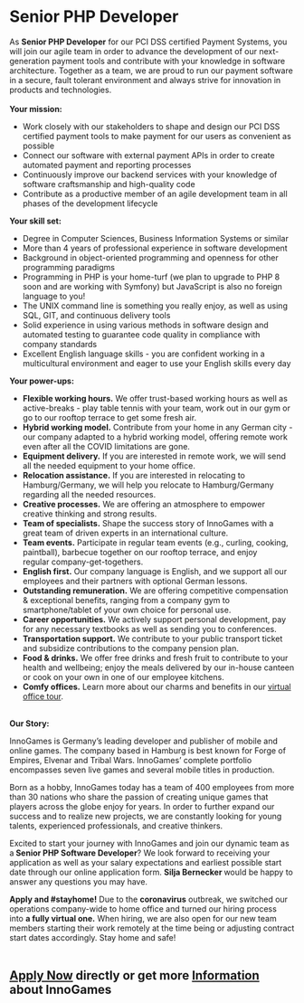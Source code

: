 <h1>Senior PHP Developer</h1>
<p>As&nbsp;<strong>Senior PHP Developer</strong>&nbsp;for our&nbsp;PCI DSS certified&nbsp;Payment Systems, you will join our agile team in order to advance the development of our next-generation payment tools and contribute with your knowledge in software architecture. Together as a team, we are proud to run our payment software in a secure, fault tolerant environment and always strive for innovation in products and technologies.<strong><br /> </strong><br /> <strong>Your mission:</strong></p><ul><li>Work closely with our stakeholders to shape and design our<span>&nbsp;</span><span>PCI DSS certified<span>&nbsp;</span></span>payment tools to make payment for our users as convenient as possible</li><li>Connect our software with external payment APIs in order to create automated payment and reporting processes</li><li>Continuously improve our backend services with your knowledge of software craftsmanship and high-quality code</li><li>Contribute as a productive member of an agile development team in all phases of the development lifecycle</li></ul><div><strong>Your skill set:</strong></div><ul><li>Degree in Computer Sciences, Business Information Systems or similar</li><li>More than 4 years of professional experience in software development</li><li>Background in object-oriented programming and openness for other programming paradigms</li><li>Programming in PHP is your home-turf (we plan to upgrade to PHP 8 soon and are working with Symfony) but JavaScript is also no foreign language to you!</li><li>The UNIX command line is something you really enjoy, as well as using SQL, GIT, and continuous delivery tools</li><li>Solid experience in using various methods in software design and automated testing to guarantee code quality in compliance with company standards</li><li>Excellent&nbsp;English language skills -<span><span>&nbsp;y</span></span><span><span><span>ou are confident working in a multicultural environment</span><span><span>&nbsp;</span>and eager to use your English skills every day</span></span></span></li></ul><p><strong>Your power-ups:</strong></p><ul><li><strong>Flexible working hours.</strong>&nbsp;We offer&nbsp;trust-based working hours as well as active-breaks -&nbsp;play table tennis with your team, work out in our gym or go to our rooftop terrace to get some fresh air.</li><li><strong>Hybrid working model.</strong>&nbsp;Contribute from your home in any German city - our company adapted to a hybrid working model, offering remote work even after all the COVID limitations are gone.</li><li><strong>Equipment delivery.</strong>&nbsp;If you are interested in remote work, we will send all the needed equipment to your home office.</li><li><strong>Relocation assistance.</strong>&nbsp;If you are interested in relocating to Hamburg/Germany, we will help you relocate to Hamburg/Germany regarding all the needed resources.</li><li><strong>Creative processes.</strong>&nbsp;We are offering an atmosphere to empower creative thinking and strong results.</li><li><strong>Team of specialists.</strong>&nbsp;Shape the success story of InnoGames with a great team of driven experts in an international culture.</li><li><strong>Team events.</strong>&nbsp;Participate in regular team events (e.g., curling, cooking, paintball), barbecue together on our rooftop terrace, and enjoy regular&nbsp;company-get-togethers.</li><li><strong>English first.</strong>&nbsp;Our company language is English,&nbsp;and&nbsp;we support all our employees and their partners with optional German&nbsp;lessons.</li><li><strong>Outstanding remuneration.</strong>&nbsp;We are offering competitive compensation &amp; exceptional benefits, ranging from a company gym to smartphone/tablet of your own choice for personal use.</li><li><strong>Career opportunities.</strong>&nbsp;We actively support personal development, pay for any necessary textbooks as well as sending you to conferences.</li><li><strong>Transportation support.</strong>&nbsp;We contribute to your public transport ticket and subsidize contributions to the company pension plan.</li><li><strong>Food &amp; drinks.</strong>&nbsp;We offer free drinks and fresh fruit to contribute to your health and wellbeing; enjoy the meals delivered by our in-house canteen or cook on your own in one of our employee kitchens.</li><li><strong>Comfy offices.</strong>&nbsp;Learn more about our charms and benefits in our&nbsp;<a href="https://www.youtube.com/watch?v=yZR6GlDxRag&amp;feature=youtu.be" rel="nofollow">virtual office tour</a>.</li></ul><p><strong><br />Our Story:</strong></p><p><span>InnoGames is Germany&rsquo;s leading developer and publisher of mobile and online games. The company based in Hamburg is best known for Forge of Empires, Elvenar and Tribal Wars. InnoGames&rsquo; complete portfolio encompasses seven live games and several mobile titles in production.</span></p><p><span>Born as a hobby, InnoGames today has a team of 400 employees from more than 30 nations who share the passion of creating unique games that players across the globe enjoy for years. In order to further expand our success and to realize new projects, we are constantly looking for young talents, experienced professionals, and creative thinkers.</span></p><p>Excited to start your journey with InnoGames and join our dynamic team as a<strong>&nbsp;Senior PHP Software Developer</strong>? We look forward to receiving your application as well as your salary expectations and earliest possible start date through our online application form. <strong>Silja Bernecker&nbsp;</strong>would be happy to answer any questions you may have.</p><p><strong>Apply and #stayhome!</strong>&nbsp;Due to the&nbsp;<strong>coronavirus</strong>&nbsp;outbreak, we switched our operations company-wide to home office and turned our hiring process into&nbsp;<strong>a fully virtual one.</strong>&nbsp;When hiring, we are also open for our new team members starting their work remotely at the time being or adjusting contract start dates accordingly. Stay home and safe!<br /><br /><strong></strong></p>

<h2><a href="https://jobs.jobvite.com/careers/innogames/job/o143efw6/apply?__jvst=Job+Board&__jvsd=github_jobs_repo">Apply Now</a> directly or get more <a href="https://www.innogames.com/career/detail/job/senior-php-developer/?s=github_jobs_repo">Information</a> about InnoGames</h2>